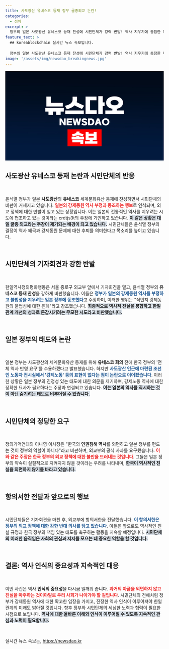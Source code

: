 ```yaml
---
title: 사도광산 유네스코 등재 정부 굴종외교 논란!
categories:
  - 정치
excerpt: >
  정부의 일본 사도광산 유네스코 등재 찬성에 시민단체가 강력 반발! 역사 지우기에 동참한 대일 굴종 외교라며 외교부에 항의서한 전달. 강제동원 역사의 불법성 외면한 정부의 외교 실패를 꼬집다! 클릭해서 자세한 이야기를 확인해보세요.
feature_text: >
  ## koreablockchain 실시간 뉴스 속보입니다.

  정부의 일본 사도광산 유네스코 등재 찬성에 시민단체가 강력 반발! 역사 지우기에 동참한 대일 굴종 외교라며 외교부에 항의서한 전달. 강제동원 역사의 불법성 외면한 정부의 외교 실패를 꼬집다! 클릭해서 자세한 이야기를 확인해보세요.
image: '/assets/img/newsdao_breakingnews.jpg'
---
```


<p><img src="/assets/img/newsdao_breakingnews.jpg" alt="koreablockchain 속보" /></p>

<h2 data-ke-size="size26">사도광산 유네스코 등재 논란과 시민단체의 반응</h2>

<p data-ke-size="size16">&nbsp;</p>

<p>윤석열 정부가 일본 <b>사도광산</b>의 <b>유네스코</b> 세계문화유산 등재에 찬성하면서 시민단체의 비판이 거세지고 있습니다. <b><span style="color: #ee2323;">일본의 강제동원 역사 부정과 동조하는 행보</span></b>로 인식되며, 외교 정책에 대한 반발이 일고 있는 상황입니다. 이는 일본의 전통적인 역사를 지우려는 시도에 협조하고 있는 것이라는 crdtjs3t의 주장에 기인하고 있습니다. <b><span style="background-color: #21538527;">이 같은 상황은 대일 굴종 외교라는 주장이 제기되는 배경이 되고 있습니다.</span></b> 시민단체들은 윤석열 정부의 결정이 역사 왜곡과 강제동원 문제에 대한 후퇴를 의미한다고 목소리를 높이고 있습니다. </p>

<p data-ke-size="size16">&nbsp;</p>

<h2 data-ke-size="size26">시민단체의 기자회견과 강한 반발</h2>

<p data-ke-size="size16">&nbsp;</p>

<p>한일역사정의평화행동은 서울 종로구 외교부 앞에서 기자회견을 열고, 윤석열 정부의 <b>유네스코 등재 찬성</b>을 강하게 비판했습니다. 이들은 <b><span style="color: #1a5490;">정부가 일본의 강제동원 역사를 부정하고 불법성을 지우려는 일본 정부에 동조했다</span></b>고 주장하며, 이러한 행위는 "식민지 강제동원의 불법성에 대한 은폐"라고 강조했습니다. <b><span style="background-color: #21538527;">최종적으로 역사적 진실을 봉합하고 한일관계 개선의 성과로 둔갑시키려는 무모한 시도라고 비판했습니다.</span></b></p>

<p data-ke-size="size16">&nbsp;</p>

<h2 data-ke-size="size26">일본 정부의 태도와 논란</h2>

<p data-ke-size="size16">&nbsp;</p>

<p>일본 정부는 사도광산의 세계문화유산 등재를 위해 <b>유네스코 회의</b> 전에 한국 정부의 '전체 역사 반영 요구'를 수용하겠다고 발표했습니다. 하지만 <b><span style="color: #1a5490;">사도광산 인근에 마련된 조선인 노동자 전시실에서 '강제노동' 등의 표현이 없다는 점이 논란으로 이어졌습니다</span></b>. 이러한 상황은 일본 정부의 진정성 있는 태도에 대한 의문을 제기하며, 강제노동 역사에 대한 정확한 묘사가 필요하다는 주장과 연결되고 있습니다. <b><span style="background-color: #21538527;">이는 일본의 역사를 직시하는 것이 아닌 숨기려는 태도로 비추어질 수 있습니다.</span></b></p>

<p data-ke-size="size16">&nbsp;</p>

<h2 data-ke-size="size26">시민단체의 정당한 요구</h2>

<p data-ke-size="size16">&nbsp;</p>

<p>정의기억연대의 이나영 이사장은 "한국의 <b>인권침해 역사</b>를 외면하고 일본 정부를 편드는 것이 정부의 역할이 아니다"라고 비판하며, 외교부의 공식 사과를 요구했습니다. <b><span style="color: #ee2323;">이와 같은 주장은 한국 정부의 외교 정책에 대한 불만을 드러내는 것입니다</span></b>. 그들은 일본 정부의 약속이 실질적으로 지켜지지 않을 것이라는 우려를 나타내며, <b><span style="background-color: #21538527;">한국이 역사적인 진실을 외면하지 않기를 바라고 있습니다.</span></b></p>

<p data-ke-size="size16">&nbsp;</p>

<h2 data-ke-size="size26">항의서한 전달과 앞으로의 행보</h2>

<p data-ke-size="size16">&nbsp;</p>

<p>시민단체들은 기자회견을 마친 후, 외교부에 항의서한을 전달했습니다. <b><span style="color: #1a5490;">이 항의서한은 정부의 외교 정책에 대한 강한 반대 의사를 담고 있습니다</span></b>. 이들은 앞으로도 역사적인 진실 규명과 한국 정부의 책임 있는 태도를 촉구하는 활동을 지속할 예정입니다. <b><span style="background-color: #21538527;">시민단체의 이러한 움직임은 사회의 관심과 지지를 모으는 데 중요한 역할을 할 것입니다.</span></b></p>

<p data-ke-size="size16">&nbsp;</p>

<h2 data-ke-size="size26">결론: 역사 인식의 중요성과 지속적인 대응</h2>

<p data-ke-size="size16">&nbsp;</p>

<p>이번 사건은 역사 <b>인식의 중요성</b>을 다시금 일깨워 줍니다. <b><span style="color: #ee2323;">과거의 아픔을 외면하지 않고 진실을 마주하는 것이야말로 우리 사회가 나아가야 할 길입니다</span></b>. 시민단체의 견해처럼 정부가 강제동원 역사에 대한 확고한 입장을 가지고, 진정한 역사 인식이 이루어져야 한일 관계의 미래도 밝아질 것입니다. 향후 정부와 시민단체의 세심한 노력과 협력이 필요한 시점으로 보입니다. <b><span style="background-color: #21538527;">역사에 대한 올바른 이해와 인식이 이루어질 수 있도록 지속적인 관심과 노력이 필요합니다.</span></b></p>

<p data-ke-size="size16">&nbsp;</p>
실시간 뉴스 속보는, <a href="https://newsdao.kr" rel="dofollow">https://newsdao.kr</a>


